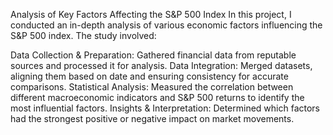 Analysis of Key Factors Affecting the S&P 500 Index
In this project, I conducted an in-depth analysis of various economic factors influencing the S&P 500 index. The study involved:

Data Collection & Preparation: Gathered financial data from reputable sources and processed it for analysis.
Data Integration: Merged datasets, aligning them based on date and ensuring consistency for accurate comparisons.
Statistical Analysis: Measured the correlation between different macroeconomic indicators and S&P 500 returns to identify the most influential factors.
Insights & Interpretation: Determined which factors had the strongest positive or negative impact on market movements. 
